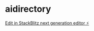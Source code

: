 # aidirectory

[Edit in StackBlitz next generation editor ⚡️](https://stackblitz.com/~/github.com/kvndlgs/aidirectory)